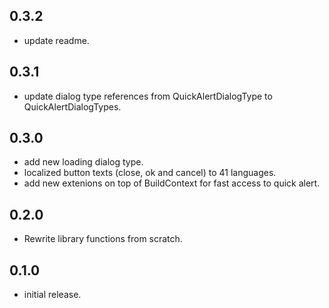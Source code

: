 ## 0.3.2

* update readme.


## 0.3.1

* update dialog type references from QuickAlertDialogType to QuickAlertDialogTypes.


## 0.3.0

* add new loading dialog type.
* localized button texts (close, ok and cancel) to 41 languages.
* add new extenions on top of BuildContext for fast access to quick alert.

## 0.2.0

* Rewrite library functions from scratch.

## 0.1.0

* initial release.
